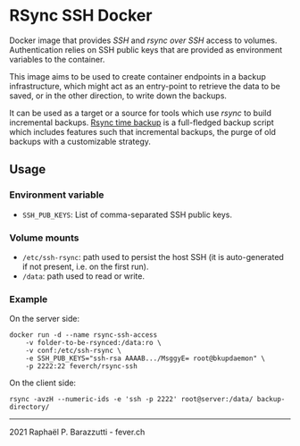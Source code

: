 # RSync SSH Docker

Docker image that provides _SSH_ and _rsync over SSH_ access to volumes. Authentication relies on SSH public keys that are provided as environment variables to the container.

This image aims to be used to create container endpoints in a backup infrastructure, which might act as an entry-point to retrieve the data to be saved, or in the other direction, to write down the backups.

It can be used as a target or a source for tools which use _rsync_ to build incremental backups. 
[Rsync time backup](https://github.com/laurent22/rsync-time-backup) is a full-fledged backup script which includes features such that incremental backups, the purge of old backups with a customizable strategy.

## Usage

### Environment variable

- `SSH_PUB_KEYS`: List of comma-separated SSH public keys.

### Volume mounts

- `/etc/ssh-rsync`: path used to persist the host SSH (it is auto-generated if not present, i.e. on the first run).
- `/data`: path used to read or write.
    

### Example

On the server side:

    docker run -d --name rsync-ssh-access 
        -v folder-to-be-rsynced:/data:ro \ 
        -v conf:/etc/ssh-rsync \ 
        -e SSH_PUB_KEYS="ssh-rsa AAAAB.../MsggyE= root@bkupdaemon" \
        -p 2222:22 feverch/rsync-ssh

On the client side:

    rsync -avzH --numeric-ids -e 'ssh -p 2222' root@server:/data/ backup-directory/

---

2021 Raphaël P. Barazzutti - fever.ch
